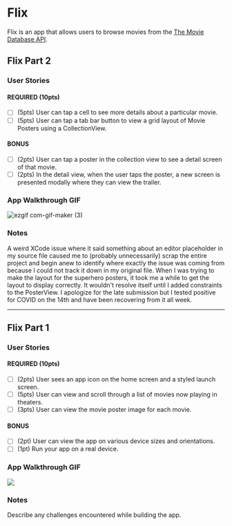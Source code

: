 # Flix


Flix is an app that allows users to browse movies from the [The Movie Database API](http://docs.themoviedb.apiary.io/#).

## Flix Part 2

### User Stories

#### REQUIRED (10pts)
- [ ] (5pts) User can tap a cell to see more details about a particular movie.
- [ ] (5pts) User can tap a tab bar button to view a grid layout of Movie Posters using a CollectionView.

#### BONUS
- [ ] (2pts) User can tap a poster in the collection view to see a detail screen of that movie.
- [ ] (2pts) In the detail view, when the user taps the poster, a new screen is presented modally where they can view the trailer.

### App Walkthrough GIF

![ezgif com-gif-maker (3)](https://user-images.githubusercontent.com/73570343/134302594-bd7aadc4-5f75-43a6-90ee-056818d2bf9d.gif)


### Notes
A weird XCode issue where it said something about an editor placeholder in my source file caused me to (probably unnecessarily) scrap the entire project and begin anew to identify where exactly the issue was coming from because I could not track it down in my original file. When I was trying to make the layout for the superhero posters, it took me a while to get the layout to display correctly. It wouldn't resolve itself until I added constraints to the PosterView. I apologize for the late submission but I tested positive for COVID on the 14th and have been recovering from it all week.

---

## Flix Part 1

### User Stories

#### REQUIRED (10pts)
- [ ] (2pts) User sees an app icon on the home screen and a styled launch screen.
- [ ] (5pts) User can view and scroll through a list of movies now playing in theaters.
- [ ] (3pts) User can view the movie poster image for each movie.

#### BONUS
- [ ] (2pt) User can view the app on various device sizes and orientations.
- [ ] (1pt) Run your app on a real device.

### App Walkthrough GIF
![](https://i.imgur.com/qrmEVkP.gif)

### Notes
Describe any challenges encountered while building the app.
